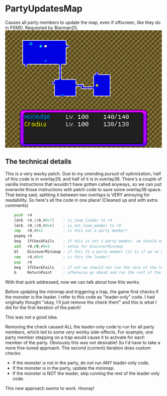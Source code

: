 # PartyUpdatesMap
Causes all party members to update the map, even if offscreen, like they do in PSMD. Requested by $tarman25.
![Demonstration of PartyUpdatesMap in PMD: Crowned](crowned.png)

## The technical details
This is a very wacky patch. Due to my unending pursuit of optimization, half of this code is in overlay29, and half of it is in overlay36.
There's a couple of vanilla instructions that wouldn't have gotten called anyways, so we can just overwrite those instructions with patch code to save some overlay36 space.
That being said, splitting it between two overlays is VERY annoying for readability. So here's all the code in one place! (Cleaned up and with extra comments)
```asm
    push  r4
    ldrb  r4,[r0,#0x7]    ; is_team_leader to r4
    ldrb  r0,[r0,#0x6]    ; is_not_team_member to r0
    cmp   r0,#0x1         ; is this not a party member?
    popeq r4
    beq   IfCheckFails    ; if this is not a party member, we should not update the map.
    add   r0,r9,#0x4      ; setup for DiscoverMinimap
    bl    DiscoverMinimap ; if this IS a party member (it is if we've gotten this far,) update the minimap
    cmp   r4,#0x0         ; is this the leader?
    pop   r4              
    beq   IfCheckFails    ; if not we should not run the rest of the leader-only code
    b     ReturnPoint     ; otherwise go ahead and run the rest of the leader-only code 
```
With that quirk addressed, *now* we can talk about how this works.

Before updating the minimap and triggering a trap, the game first checks if the monster is the leader. I refer to this code as "leader-only" code.
I had originally thought "okay, I'll just remove the check then!" and this is what I did for the first iteration of the patch!

This was not a good idea.

Removing the check caused ALL the leader-only code to run for all party members, which led to some *very* wonky side-effects. For example, one party member stepping on a trap would cause it to activate for each member of the party.
Obviously this was not desirable! So I'd have to take a more fine-tuned approach. The second (current) iteration does custom checks:
* If the monster is not in the party, do not run ANY leader-only code.
* If the monster is in the party, update the minimap.
* If the monster is NOT the leader, skip running the rest of the leader only code.

This new approach *seems* to work. Hooray!
